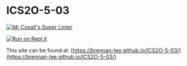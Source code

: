 # ICS2O-5-03

[![Mr Coxall's Super Linter](https://github.com/brennan-lee/ICS2O-5-03/workflows/Mr%20Coxall's%20Super%20Linter/badge.svg)](https://github.com/brennan-lee/ICS2O-5-03/actions)

[![Run on Repl.it](https://repl.it/badge/github/brennan-lee/ICS2O-5-03)](https://repl.it/github/brennan-lee/ICS2O-5-03)

This site can be found at: [https://brennan-lee.github.io/ICS2O-5-03/](https://brennan-lee.github.io/ICS2O-5-03/)
